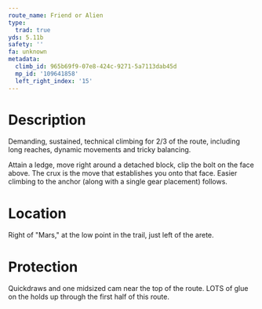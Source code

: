 ```yaml
---
route_name: Friend or Alien
type:
  trad: true
yds: 5.11b
safety: ''
fa: unknown
metadata:
  climb_id: 965b69f9-07e8-424c-9271-5a7113dab45d
  mp_id: '109641858'
  left_right_index: '15'
---
```

# Description
Demanding, sustained, technical climbing for 2/3 of the route, including long reaches, dynamic movements and tricky balancing.

Attain a ledge, move right around a detached block, clip the bolt on the face above.  The crux is the move that establishes you onto that face.  Easier climbing to the anchor (along with a single gear placement) follows.

# Location
Right of "Mars," at the low point in the trail, just left of the arete.

# Protection
Quickdraws and one midsized cam near the top of the route. LOTS of glue on the holds up through the first half of this route.
